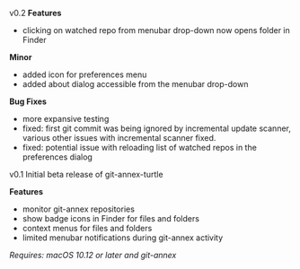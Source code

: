 v0.2
**Features**
 * clicking on watched repo from menubar drop-down now opens folder in Finder

**Minor**
 * added icon for preferences menu
 * added about dialog accessible from the menubar drop-down

 **Bug Fixes**
  * more expansive testing
  * fixed: first git commit was being ignored by incremental update scanner, various other issues with incremental scanner fixed.
  * fixed: potential issue with reloading list of watched repos in the preferences dialog


v0.1
Initial beta release of git-annex-turtle

**Features**
 * monitor git-annex repositories
 * show badge icons in Finder for files and folders
 * context menus for files and folders
 * limited menubar notifications during git-annex activity

*Requires: macOS 10.12 or later and git-annex*
